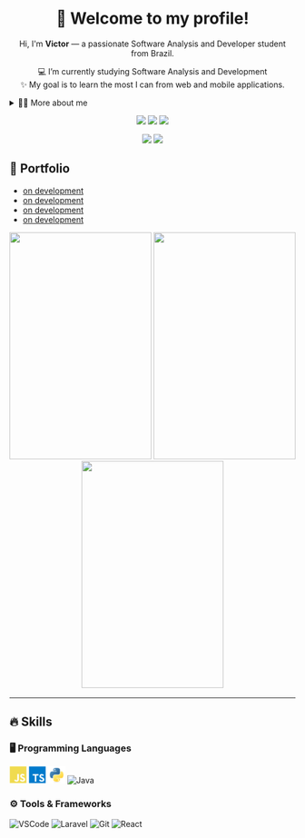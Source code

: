 <!-- Título -->
<h1 align="center">💜 Welcome to my profile!</h1>

<!-- Presentation -->
<p align="center">
  Hi, I'm <strong>Victor</strong> — a passionate Software Analysis and Developer student from Brazil.
</p>

<p align="center">
  💻 I’m currently studying Software Analysis and Development<br>
  ✨ My goal is to learn the most I can from web and mobile applications.
</p>

<!-- Dropdown -->
<details>
  <summary>👨‍💻 More about me</summary>

  - 💬 I'm 17 years old, currently living in Brazil.  
  - 🇺🇸 Fluent in English  
  - 🧠 Experienced with SQL, JavaScript, Data Analysis, and Visualization  

</details>

<!-- Links -->
<p align="center">
  <a href="#"><img src="https://img.shields.io/badge/Discord-9146FF?style=for-the-badge&logo=Discord&logoColor=white" /></a>
  <a href="#"><img src="https://img.shields.io/badge/LinkedIn-8A2BE2?style=for-the-badge&logo=linkedin&logoColor=white" /></a>
  <a href="#"><img src="https://img.shields.io/badge/Trello-9370DB?style=for-the-badge&logo=Trello&logoColor=white" /></a>
</p>

<!-- Github Stats -->
<p align="center">
  <img src="https://github-readme-stats.vercel.app/api?username=vicsxz&show_icons=true&theme=purple&hide_border=false&icon_color=bb6bd9&title_color=bb6bd9&text_color=ffffff&bg_color=0d1117" width="48%" />
  <img src="https://github-readme-stats.vercel.app/api/top-langs?username=vicsxz&layout=compact&card_height=200&theme=purple&hide_border=false&title_color=bb6bd9&text_color=ffffff&bg_color=0d1117" width="48%" />
</p>

<!-- Portfolio -->
## 💼 Portfolio
- [on development]()
- [on development]()
- [on development]()
- [on development]()

<!-- GIFs -->
<p align="center">
  <img src="https://media0.giphy.com/media/84SFZf1BKgzeny1WxQ/source.gif" width="250" height="400" />
  <img src="https://i0.wp.com/cdn130.picsart.com/360151356029201.gif?to=crop&type=webp&r=40x40&q=50" width="250" height="400" />
  <img src="https://safebooru.org/images/4012/e5b877d2ab00949fdd93507d57131fbe632c0311.gif" width="250" height="400" />
</p>

---

## 🔥 Skills

### 🖥️ Programming Languages
<p>
  <img alt="JavaScript" height="30" src="https://raw.githubusercontent.com/devicons/devicon/master/icons/javascript/javascript-plain.svg">
  <img alt="TypeScript" height="30" src="https://raw.githubusercontent.com/devicons/devicon/master/icons/typescript/typescript-original.svg">
  <img alt="Python" height="30" src="https://raw.githubusercontent.com/devicons/devicon/master/icons/python/python-original.svg">
  <img alt="Java" height="30" src="https://cdn.jsdelivr.net/gh/devicons/devicon/icons/java/java-original.svg">
</p>

### ⚙️ Tools & Frameworks
<p>
  <img alt="VSCode" height="30" src="https://cdn.jsdelivr.net/gh/devicons/devicon/icons/vscode/vscode-original.svg">
  <img alt="Laravel" height="30" src="https://cdn.jsdelivr.net/gh/devicons/devicon/icons/laravel/laravel-original.svg">
  <img alt="Git" height="30" src="https://cdn.jsdelivr.net/gh/devicons/devicon/icons/git/git-original.svg">
  <img alt="React" height="30" src="https://cdn.jsdelivr.net/gh/devicons/devicon/icons/react/react-original.svg">
</p>
